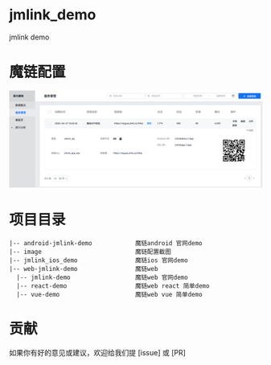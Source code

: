 # jmlink_demo
jmlink demo

# 魔链配置

![alt 魔链配置](./image/config.png)

# 项目目录

```
|-- android-jmlink-demo            魔链android 官网demo
|-- image                          魔链配置截图
|-- jmlink_ios_demo                魔链ios 官网demo
|-- web-jmlink-demo                魔链web 
  |-- jmlink-demo                  魔链web 官网demo
  |-- react-demo                   魔链web react 简单demo
  |-- vue-demo                     魔链web vue 简单demo
```

# 贡献
如果你有好的意见或建议，欢迎给我们提 [issue] 或 [PR]